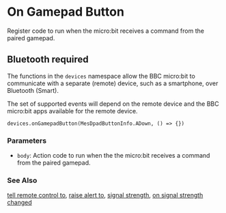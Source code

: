 # On Gamepad Button

Register code to run when the micro:bit receives a command from the paired gamepad.

## Bluetooth required

The functions in the ``devices`` namespace allow the BBC micro:bit to communicate with a separate (remote) device, such as a smartphone, over Bluetooth (Smart).

The set of supported events will depend on the remote device and the BBC micro:bit apps available for the remote device.


```sig
devices.onGamepadButton(MesDpadButtonInfo.ADown, () => {})
```

### Parameters

* ``body``: Action code to run when the the micro:bit receives a command from the paired gamepad.

### See Also

[tell remote control to](/reference/devices/tell-remote-control-to), [raise alert to](/reference/devices/raise-alert-to), [signal strength](/reference/devices/signal-strength), [on signal strength changed](/reference/devices/on-signal-strength-changed)
